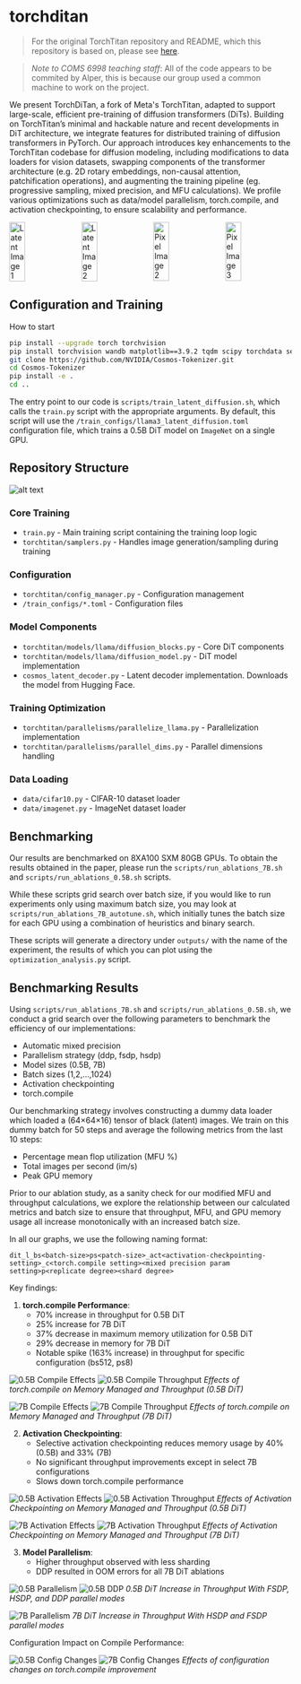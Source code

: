 


# torchditan



> For the original TorchTitan repository and README, which this repository is based on, please see [here](https://github.com/pytorch/torchtitan).

> *Note to COMS 6998 teaching staff*: All of the code appears to be commited by Alper, this is because our group used a common machine to work on the project.

We present TorchDiTan, a fork of Meta's TorchTitan, adapted to support large-scale, efficient pre-training of diffusion transformers (DiTs). Building on TorchTitan’s minimal and hackable nature and recent developments in DiT architecture, we integrate features for distributed training of diffusion transformers in PyTorch. Our approach introduces key enhancements to the TorchTitan codebase for diffusion modeling, including modifications to data loaders for vision datasets, swapping components of the transformer architecture (e.g. 2D rotary embeddings, non-causal attention, patchification operations), and augmenting the training pipeline (eg. progressive sampling, mixed precision, and MFU calculations). We profile various optimizations such as data/model parallelism, torch.compile, and activation checkpointing, to ensure scalability and performance.


<div style="display: flex; flex-direction: row; gap: 10px;">
    <img src="assets/generated/latent_space1.png" width="24.00%" alt="Latent Image 1">
    <img src="assets/generated/latent_space2.png" width="24.00%" alt="Latent Image 2">
    <img src="assets/generated/pixel_space3.png" width="24.00%" alt="Pixel Image 2">
    <img src="assets/generated/pixel_space4.png" width="24.00%" alt="Pixel Image 3">
</div>

## Configuration and Training 

How to start

```bash
pip install --upgrade torch torchvision 
pip install torchvision wandb matplotlib==3.9.2 tqdm scipy torchdata sentencepiece tiktoken datasets tensorboard blobfile torchvision safetensors gpustat torchao
git clone https://github.com/NVIDIA/Cosmos-Tokenizer.git
cd Cosmos-Tokenizer
pip install -e .
cd ..
```

The entry point to our code is `scripts/train_latent_diffusion.sh`, which calls the `train.py` script with the appropriate arguments. By default, this script will use the `/train_configs/llama3_latent_diffusion.toml` configuration file, which trains a 0.5B DiT model on `ImageNet` on a single GPU.

## Repository Structure

![alt text](assets/report_images/solution_architecture.png)

### Core Training
- `train.py` - Main training script containing the training loop logic
- `torchtitan/samplers.py` - Handles image generation/sampling during training

### Configuration
- `torchtitan/config_manager.py` - Configuration management
- `/train_configs/*.toml` - Configuration files

### Model Components
- `torchtitan/models/llama/diffusion_blocks.py` - Core DiT components
- `torchtitan/models/llama/diffusion_model.py` - DiT model implementation
- `cosmos_latent_decoder.py` - Latent decoder implementation. Downloads the model from Hugging Face.

### Training Optimization
- `torchtitan/parallelisms/parallelize_llama.py` - Parallelization implementation
- `torchtitan/parallelisms/parallel_dims.py` - Parallel dimensions handling

### Data Loading
- `data/cifar10.py` - CIFAR-10 dataset loader
- `data/imagenet.py` - ImageNet dataset loader

## Benchmarking

Our results are benchmarked on 8XA100 SXM 80GB GPUs. To obtain the results obtained in the paper, please run the `scripts/run_ablations_7B.sh` and `scripts/run_ablations_0.5B.sh` scripts.

While these scripts grid search over batch size, if you would like to run experiments only using maximum batch size, you may look at `scripts/run_ablations_7B_autotune.sh`, which initially tunes the batch size for each GPU using a combination of heuristics and binary search.

These scripts will generate a directory under `outputs/` with the name of the experiment, the results of which you can plot using the `optimization_analysis.py` script.

## Benchmarking Results




Using `scripts/run_ablations_7B.sh` and `scripts/run_ablations_0.5B.sh`, we conduct a grid search over the following parameters to benchmark the efficiency of our implementations:
- Automatic mixed precision
- Parallelism strategy (ddp, fsdp, hsdp)
- Model sizes (0.5B, 7B)
- Batch sizes (1,2,...,1024)
- Activation checkpointing
- torch.compile


Our benchmarking strategy involves constructing a dummy data loader which loaded a (64×64×16) tensor of black (latent) images. We train on this dummy batch for 50 steps and average the following metrics from the last 10 steps:
- Percentage mean flop utilization (MFU %)
- Total images per second (im/s)
- Peak GPU memory

Prior to our ablation study, as a sanity check for our modified MFU and throughput calculations, we explore the relationship between our calculated metrics and batch size to ensure that throughput, MFU, and GPU memory usage all increase monotonically with an increased batch size.

In all our graphs, we use the following naming format:
```
dit_l_bs<batch-size>ps<patch-size>_act<activation-checkpointing-setting>_c<torch.compile setting><mixed precision param setting>p<replicate degree><shard degree>
```

Key findings:

1. **torch.compile Performance**:
   - 70% increase in throughput for 0.5B DiT
   - 25% increase for 7B DiT
   - 37% decrease in maximum memory utilization for 0.5B DiT
   - 29% decrease in memory for 7B DiT
   - Notable spike (163% increase) in throughput for specific configuration (bs512, ps8)

![0.5B Compile Effects](assets/graphs/0.5B/compile_memory_max.png)
![0.5B Compile Throughput](assets/graphs/0.5B/compile_throughput.png)
*Effects of torch.compile on Memory Managed and Throughput (0.5B DiT)*

![7B Compile Effects](assets/graphs/7B/compile_memory_max.png)
![7B Compile Throughput](assets/graphs/7B/compile_throughput.png)
*Effects of torch.compile on Memory Managed and Throughput (7B DiT)*

2. **Activation Checkpointing**:
   - Selective activation checkpointing reduces memory usage by 40% (0.5B) and 33% (7B)
   - No significant throughput improvements except in select 7B configurations
   - Slows down torch.compile performance

![0.5B Activation Effects](assets/graphs/0.5B/activation_memory.png)
![0.5B Activation Throughput](assets/graphs/0.5B/activation_throughput.png)
*Effects of Activation Checkpointing on Memory Managed and Throughput (0.5B DiT)*

![7B Activation Effects](assets/graphs/7B/activation_memory.png)
![7B Activation Throughput](assets/graphs/7B/activation_throughput.png)
*Effects of Activation Checkpointing on Memory Managed and Throughput (7B DiT)*

3. **Model Parallelism**:
   - Higher throughput observed with less sharding
   - DDP resulted in OOM errors for all 7B DiT ablations

![0.5B Parallelism](assets/graphs/0.5B/hsdp_throughput.png)
![0.5B DDP](assets/graphs/0.5B/ddp_throughput.png)
*0.5B DiT Increase in Throughput With FSDP, HSDP, and DDP parallel modes*

![7B Parallelism](assets/graphs/7B/hsdp_throughput.png)
*7B DiT Increase in Throughput With HSDP and FSDP parallel modes*

Configuration Impact on Compile Performance:

![0.5B Config Changes](assets/graphs/0.5B/compile_config_changes.png)
![7B Config Changes](assets/graphs/7B/compile_config_changes.png)
*Effects of configuration changes on torch.compile improvement*
